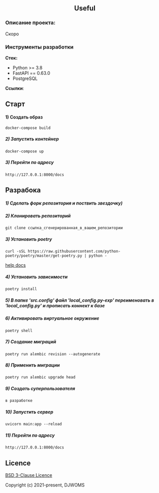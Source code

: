 <h2 align="center">Useful</h2>


### Описание проекта:
Скоро

### Инструменты разработки

**Стек:**
- Python >= 3.8
- FastAPI == 0.63.0
- PostgreSQL

**Ссылки**:

## Старт

#### 1) Создать образ

	docker-compose build
	
##### 2) Запустить контейнер

	docker-compose up
	
##### 3) Перейти по адресу

	http://127.0.0.1:8000/docs
	
## Разрабока

##### 1) Сделать форк репозитория и поствить звездочку)

##### 2) Клонировать репозиторий

	git clone ссылка_сгенерированная_в_вашем_репозитории
	

##### 3) Установить poetry

	curl -sSL https://raw.githubusercontent.com/python-poetry/poetry/master/get-poetry.py | python -
	
[help docs](https://python-poetry.org/docs)

##### 4) Установить зависимости

	poetry install
	
##### 5) В папке 'src.config' файл 'local_config.py-exp' переименовать в 'local_config.py' и прописать коннект к базе

##### 6) Активировать виртуальное окружение

	poetry shell
	
##### 7) Создание миграций

	poetry run alembic revision --autogenerate
	
##### 8) Применить миграции
		
	poetry run alembic upgrade head
	
##### 9) Создать суперпользователя

	в разработке
	
##### 10) Запустить сервер

	uvicorn main:app --reload
	
##### 11) Перейти по адресу

	http://127.0.0.1:8000/docs
	
## Licence

[BSD 3-Clause Licence](https://opensource.org/licenses/BSD-3-Clause)

Copyright (c) 2021-present, DJWOMS